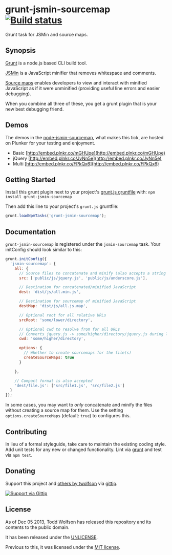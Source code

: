 # grunt-jsmin-sourcemap [![Build status](https://travis-ci.org/twolfson/grunt-jsmin-sourcemap.png?branch=master)](https://travis-ci.org/twolfson/grunt-jsmin-sourcemap)

Grunt task for JSMin and source maps.

## Synopsis
[Grunt](https://github.com/gruntjs/grunt/) is a node.js based CLI build tool.

[JSMin](http://www.crockford.com/javascript/jsmin.html) is a JavaScript minifier that removes whitespace and comments.

[Source maps](http://www.html5rocks.com/en/tutorials/developertools/sourcemaps/) enables developers to view and interact with minified JavaScript as if it were unminified (providing useful line errors and easier debugging).

When you combine all three of these, you get a grunt plugin that is your new best debugging friend.

## Demos
The demos in the [node-jsmin-sourcemap](https://github.com/twolfson/node-jsmin-sourcemap), what makes this tick, are hosted on Plunker for your testing and enjoyment.

- Basic [http://embed.plnkr.co/mGHUpe](http://embed.plnkr.co/mGHUpe)
- jQuery [http://embed.plnkr.co/JyNn5e](http://embed.plnkr.co/JyNn5e)
- Multi [http://embed.plnkr.co/FPkQx6](http://embed.plnkr.co/FPkQx6)

## Getting Started
Install this grunt plugin next to your project's [grunt.js gruntfile][getting_started] with: `npm install grunt-jsmin-sourcemap`

Then add this line to your project's `grunt.js` gruntfile:

```javascript
grunt.loadNpmTasks('grunt-jsmin-sourcemap');
```

[grunt]: https://github.com/cowboy/grunt
[getting_started]: https://github.com/cowboy/grunt/blob/master/docs/getting_started.md

## Documentation
`grunt-jsmin-sourcemap` is registered under the `jsmin-sourcemap` task. Your initConfig should look similar to this:
```js
grunt.initConfig({
  'jsmin-sourcemap': {
    all: {
      // Source files to concatenate and minify (also accepts a string and minimatch items)
      src: ['public/js/jquery.js', 'public/js/underscore.js'],

      // Destination for concatenated/minified JavaScript
      dest: 'dist/js/all.min.js',

      // Destination for sourcemap of minified JavaScript
      destMap: 'dist/js/all.js.map',

      // Optional root for all relative URLs
      srcRoot: 'some/lower/directory',

      // Optional cwd to resolve from for all URLs
      // Converts jquery.js -> some/higher/directory/jquery.js during lookup but mapping preserves jquery.js in map file
      cwd: 'some/higher/directory',

      options: {
        // Whether to create sourcemaps for the file(s)
        createSourceMaps: true
      }

    },

    // Compact format is also accepted
    'dest/file.js': ['src/file1.js', 'src/file2.js']
  }
});
```

In some cases, you may want to *only* concatenate and minify the files without creating a source map for them. Use the setting `options.createSourceMaps` (default: `true`) to configures this.

## Contributing
In lieu of a formal styleguide, take care to maintain the existing coding style. Add unit tests for any new or changed functionality. Lint via [grunt][grunt] and test via `npm test`.

## Donating
Support this project and [others by twolfson][gittip] via [gittip][].

[![Support via Gittip][gittip-badge]][gittip]

[gittip-badge]: https://rawgithub.com/twolfson/gittip-badge/master/dist/gittip.png
[gittip]: https://www.gittip.com/twolfson/

## License
As of Dec 05 2013, Todd Wolfson has released this repository and its contents to the public domain.

It has been released under the [UNLICENSE][].

[UNLICENSE]: UNLICENSE

Previous to this, it was licensed under the [MIT license][].

[MIT license]: https://github.com/twolfson/grunt-jsmin-sourcemap/blob/4ebd0957a440bc97cb55e8178c3f0d7cfaf6ee43/README.md#license
